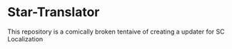 # Star-Translator
 This repository is a comically broken tentaive of creating a updater for SC Localization